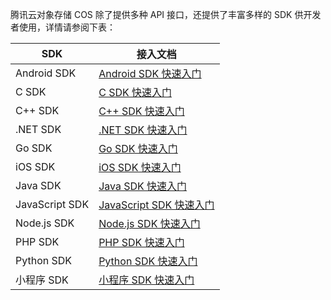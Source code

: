 腾讯云对象存储 COS 除了提供多种 API 接口，还提供了丰富多样的 SDK 供开发者使用，详情请参阅下表：

| SDK            | 接入文档                                     |
| ------------- | --------------------------------------- |
| Android SDK    | [Android SDK 快速入门](https://intl.cloud.tencent.com/document/product/436/12159) |
| C SDK    | [C SDK 快速入门](https://intl.cloud.tencent.com/document/product/436/12296) |
| C++ SDK    | [C++ SDK 快速入门](https://intl.cloud.tencent.com/document/product/436/12301) |
|  .NET SDK   |[.NET SDK 快速入门](https://intl.cloud.tencent.com/document/product/436/30594)
| Go SDK    |   [Go SDK 快速入门](https://intl.cloud.tencent.com/document/product/436/30601)  |
| iOS SDK        | [iOS SDK 快速入门](https://intl.cloud.tencent.com/document/product/436/11280)    |
| Java SDK | [Java SDK 快速入门](https://intl.cloud.tencent.com/document/product/436/10199) |
| JavaScript SDK | [JavaScript SDK 快速入门](https://intl.cloud.tencent.com/document/product/436/11459) |
| Node.js SDK    | [Node.js SDK 快速入门](https://intl.cloud.tencent.com/document/product/436/8629) |
| PHP SDK       | [PHP SDK 快速入门](https://intl.cloud.tencent.com/document/product/436/12266)   |
| Python SDK       | [Python SDK 快速入门](https://intl.cloud.tencent.com/document/product/436/12269)   |
| 小程序 SDK     |  [小程序 SDK 快速入门](https://intl.cloud.tencent.com/document/product/436/30609)       |


